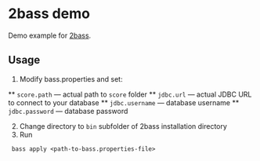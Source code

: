 # 2bass demo

Demo example for [2bass](https://github.com/CourseOrchestra/2bass).

## Usage


1. Modify bass.properties and set:

** `score.path` — actual path to `score` folder
** `jdbc.url` — actual JDBC URL to connect to your database
** `jdbc.username`  — database username 
** `jdbc.password`  — database password

2. Change directory to `bin` subfolder of 2bass installation directory
3. Run 

```
 bass apply <path-to-bass.properties-file>
```
 